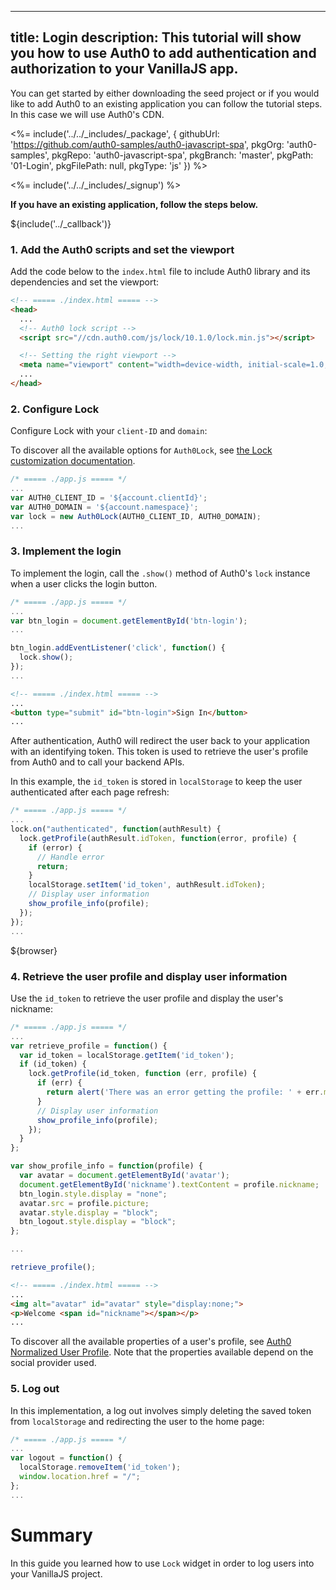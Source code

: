 
---
title: Login
description: This tutorial will show you how to use Auth0 to add authentication and authorization to your VanillaJS app.
---

You can get started by either downloading the seed project or if you would like to add Auth0 to an existing application you can follow the tutorial steps. In this case we will use Auth0's CDN.

<%= include('../../_includes/_package', {
  githubUrl: 'https://github.com/auth0-samples/auth0-javascript-spa',
  pkgOrg: 'auth0-samples',
  pkgRepo: 'auth0-javascript-spa',
  pkgBranch: 'master',
  pkgPath: '01-Login',
  pkgFilePath: null,
  pkgType: 'js'
}) %>

<%= include('../../_includes/_signup') %>

**If you have an existing application, follow the steps below.**

${include('../\_callback')}

### 1. Add the Auth0 scripts and set the viewport

Add the code below to the `index.html` file to include Auth0 library and its dependencies and set the viewport:

```html
<!-- ===== ./index.html ===== -->
<head>
  ...
  <!-- Auth0 lock script -->
  <script src="//cdn.auth0.com/js/lock/10.1.0/lock.min.js"></script>

  <!-- Setting the right viewport -->
  <meta name="viewport" content="width=device-width, initial-scale=1.0, maximum-scale=1.0, user-scalable=no" />
  ...
</head>
```

### 2. Configure Lock

Configure Lock with your `client-ID` and `domain`:

To discover all the available options for `Auth0Lock`, see [the Lock customization documentation](/libraries/lock/customization).

```javascript
/* ===== ./app.js ===== */
...
var AUTH0_CLIENT_ID = '${account.clientId}';
var AUTH0_DOMAIN = '${account.namespace}';
var lock = new Auth0Lock(AUTH0_CLIENT_ID, AUTH0_DOMAIN);
...
```

### 3. Implement the login

To implement the login, call the `.show()` method of Auth0's `lock` instance when a user clicks the login button.

```javascript
/* ===== ./app.js ===== */
...
var btn_login = document.getElementById('btn-login');
...

btn_login.addEventListener('click', function() {
  lock.show();
});
...
```

```html
<!-- ===== ./index.html ===== -->
...
<button type="submit" id="btn-login">Sign In</button>
...
```

After authentication, Auth0 will redirect the user back to your application with an identifying token. This token is used to retrieve the user's profile from Auth0 and to call your backend APIs.

In this example, the `id_token` is stored in `localStorage` to keep the user authenticated after each page refresh:

```javascript
/* ===== ./app.js ===== */
...
lock.on("authenticated", function(authResult) {
  lock.getProfile(authResult.idToken, function(error, profile) {
    if (error) {
      // Handle error
      return;
    }
    localStorage.setItem('id_token', authResult.idToken);
    // Display user information
    show_profile_info(profile);
  });
});
...
```

${browser}

### 4. Retrieve the user profile and display user information

Use the `id_token` to retrieve the user profile and display the user's nickname:

```javascript
/* ===== ./app.js ===== */
...
var retrieve_profile = function() {
  var id_token = localStorage.getItem('id_token');
  if (id_token) {
    lock.getProfile(id_token, function (err, profile) {
      if (err) {
        return alert('There was an error getting the profile: ' + err.message);
      }
      // Display user information
      show_profile_info(profile);
    });
  }
};

var show_profile_info = function(profile) {
  var avatar = document.getElementById('avatar');
  document.getElementById('nickname').textContent = profile.nickname;
  btn_login.style.display = "none";
  avatar.src = profile.picture;
  avatar.style.display = "block";
  btn_logout.style.display = "block";
};

...

retrieve_profile();
```

```html
<!-- ===== ./index.html ===== -->
...
<img alt="avatar" id="avatar" style="display:none;">
<p>Welcome <span id="nickname"></span></p>
...
```

To discover all the available properties of a user's profile, see [Auth0 Normalized User Profile](/user-profile). Note that the properties available depend on the social provider used.

### 5. Log out

In this implementation, a log out involves simply deleting the saved token from `localStorage` and redirecting the user to the home page:

```javascript
/* ===== ./app.js ===== */
...
var logout = function() {
  localStorage.removeItem('id_token');
  window.location.href = "/";
};
...
```

# Summary

In this guide you learned how to use `Lock` widget in order to log users into your VanillaJS project.
